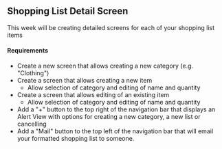 ## Shopping List Detail Screen

This week will be creating detailed screens for each of your shopping list items

#### Requirements

- Create a new screen that allows creating a new category (e.g. "Clothing")
- Create a screen that allows creating a new item
  - Allow selection of category and editing of name and quantity
- Create a screen that allows editing of an existing item
  - Allow selection of category and editing of name and quantity
- Add a "+" button to the top right of the navigation bar that displays an Alert View with options for creating a new category, a new list or cancelling
- Add a "Mail" button to the top left of the navigation bar that will email your formatted shopping list to someone.